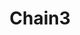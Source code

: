 ---
title: Chain3
date: 
draft: false

# descripcion
description : Pulsera en plata 925. No regulable

materials: Plata 925

color: 

dimensions: Largo 18,5 no regulable

code: 03-09-0862

type: "Pulseras"

categories: []

price: $8.300,00

price_eftvo: $7.055,00

# Images
# first image will be shown in the product page
images:
  # - image: "images/path_to_image"
  # La ubicacion de las imagenes es imagenes/Pulseras/Pulseras.Plata/03-09-0862-chain3
  - image: "./images/pulseras/plata/03-09-0862-chain3_a.jpg"
  - image: "./images/pulseras/plata/03-09-0862-chain3_b.jpg"
---